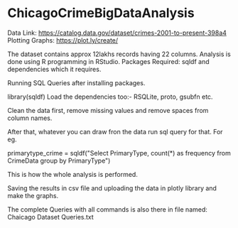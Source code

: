 # ChicagoCrimeBigDataAnalysis

Data Link: https://catalog.data.gov/dataset/crimes-2001-to-present-398a4
Plotting Graphs: https://plot.ly/create/

The dataset contains approx 12lakhs records having 22 columns. Analysis is done using R programming in RStudio.
Packages Required:
sqldf and dependencies which it requires.

Running SQL Queries after installing packages.

library(sqldf)
Load the dependencies too:- 
RSQLite, proto, gsubfn etc.

Clean the data first, remove missing values and remove spaces from column names.

After that, whatever you can draw fron the data run sql query for that. 
For eg.

primarytype_crime = sqldf("Select PrimaryType, count(*) as frequency from CrimeData group by PrimaryType")

This is how the whole analysis is performed.

Saving the results in csv file and uploading the data in plotly library and make the graphs.

The complete Queries with all commands is also there in file named: Chaicago Dataset Queries.txt
